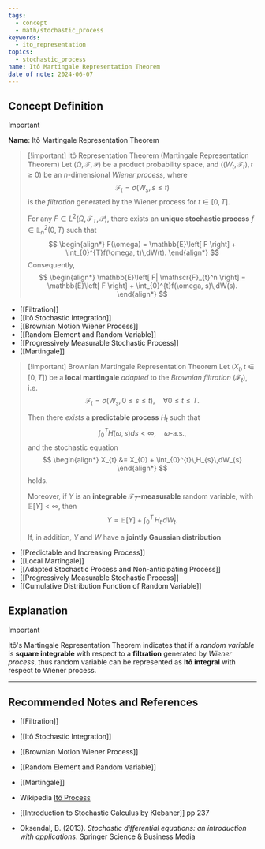 ```yaml
---
tags:
  - concept
  - math/stochastic_process
keywords:
  - ito_representation
topics:
  - stochastic_process
name: Itô Martingale Representation Theorem
date of note: 2024-06-07
---
```


## Concept Definition

>[!important]
>**Name**: Itô Martingale Representation Theorem


>[!important] Itô Representation Theorem (Martingale Representation Theorem)
>Let $(\Omega, \mathscr{F}, \mathcal{P})$ be a product probability space, and $((W_{t}, \mathscr{F}_{t}), t \ge 0)$ be an $n$-dimensional *Wiener process*, where $$\mathscr{F}_{t} = \sigma(W_{s}, s\le t)$$ is the *filtration* generated by the Wiener process for $t \in [0,T]$.
>
>For any $F \in L^2(\Omega, \mathscr{F}_{T}, \mathcal{P})$,  there exists an **unique stochastic process** $f\in \mathbb{L}_{n}^2(0,T)$ such that 
>$$
>\begin{align*}
>F(\omega) = \mathbb{E}\left[  F \right] + \int_{0}^{T}f(\omega, t)\,dW(t).
>\end{align*}
>$$
>Consequently,
>$$
>\begin{align*}
> \mathbb{E}\left[ F| \mathscr{F}_{t}^n \right] =  \mathbb{E}\left[ F \right] + \int_{0}^{t}f(\omega, s)\,dW(s).
>\end{align*}
>$$

- [[Filtration]]
- [[Itô Stochastic Integration]]
- [[Brownian Motion Wiener Process]]
- [[Random Element and Random Variable]]
- [[Progressively Measurable Stochastic Process]]
- [[Martingale]]

>[!important] Brownian Martingale Representation Theorem
>Let $(X_{t}, t\in [0,T])$ be a **local martingale** *adapted* to the *Brownian filtration* $(\mathscr{F}_{t})$, i.e.
>$$
>\mathscr{F}_{t} = \sigma\left(W_{s}, 0 \le s \le t  \right), \quad \forall 0 \le t \le T.
>$$
>
>Then there *exists* a **predictable process** $H_{t}$ such that 
>$$
>\int_{0}^{T}H(\omega, s) ds < \infty, \quad \omega\text{-a.s.},
>$$
>and the stochastic equation 
>$$
>\begin{align*}
>X_{t} &= X_{0} + \int_{0}^{t}\,H_{s}\,dW_{s}
>\end{align*}
>$$
>holds.
>
>Moreover, if $Y$ is an **integrable $\mathcal{F}_{T}$-measurable** random variable, with  $\mathbb{E}\left[ Y \right] < \infty$, then
>$$
>Y =  \mathbb{E}\left[ Y \right] + \int_{0}^{T}\,H_{t}\,dW_{t}.
>$$
>
>If, in addition, $Y$ and $W$ have a **jointly Gaussian distribution**


- [[Predictable and Increasing Process]]
- [[Local Martingale]]
- [[Adapted Stochastic Process and Non-anticipating Process]]
- [[Progressively Measurable Stochastic Process]]
- [[Cumulative Distribution Function of Random Variable]]


## Explanation

>[!important]
>Itô's Martingale Representation Theorem indicates that if a *random variable* is **square integrable** with respect to a **filtration** generated by *Wiener process*, thus random variable can be represented as **Itô integral** with respect to Wiener process.











-----------
##  Recommended Notes and References

- [[Filtration]]
- [[Itô Stochastic Integration]]
- [[Brownian Motion Wiener Process]]
- [[Random Element and Random Variable]]
- [[Martingale]]


- Wikipedia [Itô Process](https://en.wikipedia.org/wiki/It%C3%B4_calculus)
- [[Introduction to Stochastic Calculus by Klebaner]] pp 237
- Oksendal, B. (2013). _Stochastic differential equations: an introduction with applications_. Springer Science & Business Media
